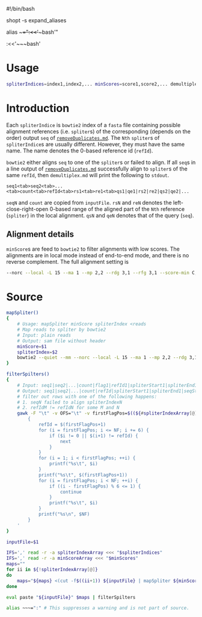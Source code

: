 #!/bin/bash

shopt -s expand_aliases

alias ~~~=":<<'~~~bash'"

:<<'~~~bash'

# Usage
```bash
spliterIndices=index1,index2,... minScores=score1,score2,... demultiplex.md inputFile >demultiplexFile
```

# Introduction
Each `spliterIndice` is `bowtie2` index of a `fasta` file containing possible alignment references (i.e. `spliter`s) of the corresponding (depends on the order) output `seq` of [`removeDuplicates.md`][`removeDuplicates.md`]. The `Nth` `spliter`s of `spliterIndice`s are usually different. However, they must have the same name. The name denotes the 0-based reference id (`refId`).

`bowtie2` either aligns `seq` to one of the `spliter`s or failed to align. If all `seq`s in a line output of [`removeDuplicates.md`][`removeDuplicates.md`] successfully align to `spliter`s of the same `refId`, then `demultiplex.md` will print the following to `stdout`.
```
seq1<tab>seq2<tab>...<tab>count<tab>refId<tab>rs1<tab>re1<tab>qs1|qe1|rs2|re2|qs2|qe2|...
```
`seqN` and `count` are copied from `inputFile`. `rsN` and `reN` denotes the left-close-right-open 0-based range of the aligned part of the `Nth` reference (`spliter`) in the local alignment. `qsN` and `qeN` denotes that of the query (`seq`).

## Alignment details
`minScore`s are feed to `bowtie2` to filter alignments with low scores. The alignments are in local mode instead of end-to-end mode, and there is no reverse complement. The full alignment setting is
```bash
--norc --local -L 15 --ma 1 --mp 2,2 --rdg 3,1 --rfg 3,1 --score-min C,scoreN
```

[`removeDuplicates.md`]: /sx_lcy/core/remove-duplicates/

# Source
~~~bash
mapSpliter()
{
    # Usage: mapSpliter minScore spliterIndex <reads
    # Map reads to spliter by bowtie2
    # Input: plain reads
    # Output: sam file without header
    minScore=$1
    spliterIndex=$2
    bowtie2 --quiet --mm --norc --local -L 15 --ma 1 --mp 2,2 --rdg 3,1 --rfg 3,1 --score-min C,${minScore} -r -x "${spliterIndex}" -U - 2>/dev/null | samtools view
}

filterSpilters()
{
    # Input: seq1|seq2|...|count|flag1|refId1|spliterStart1|spliterEnd1|seqStart1|seqEnd1|flag2|refId2|spliterStart2|spliterEnd2|seqStart2|seqEnd2|...
    # Output: seq1|seq2|...|count|refId|spliterStart1|spliterEnd1|seqStart1|seqEnd1|spliterStart2|spliterEnd2|seqStart2|seqEnd2|...
    # filter out rows with one of the following happens:
    # 1. seqN failed to align spliterIndexN
    # 2. refIdM != refIdN for some M and N
    gawk -F "\t" -v OFS="\t" -v firstFlagPos=$((${#spliterIndexArray[@]}+2)) '
        {
            refId = $(firstFlagPos+1)
            for (i = firstFlagPos; i <= NF; i += 6) {
                if ($i != 0 || $(i+1) != refId) {
                    next
                }
            }
            for (i = 1; i < firstFlagPos; ++i) {
                printf("%s\t", $i)
            }
            printf("%s\t", $(firstFlagPos+1))
            for (i = firstFlagPos; i < NF; ++i) {
                if ((i - firstFlagPos) % 6 <= 1) {
                    continue
                }
                printf("%s\t", $i)
            }
            printf("%s\n", $NF)
        }
    '
}

inputFile=$1

IFS=',' read -r -a spliterIndexArray <<< "$spliterIndices"
IFS=',' read -r -a minScoreArray <<< "$minScores"
maps=""
for ii in ${!spliterIndexArray[@]}
do
    maps="${maps} <(cut -f$((ii+1)) ${inputFile} | mapSpliter ${minScoreArray[$ii]} ${spliterIndexArray[$ii]} | gawk -f getAlignPos.awk)"
done

eval paste "${inputFile}" $maps | filterSpilters
~~~

~~~bash
alias ~~~=":" # This suppresses a warning and is not part of source.
~~~
